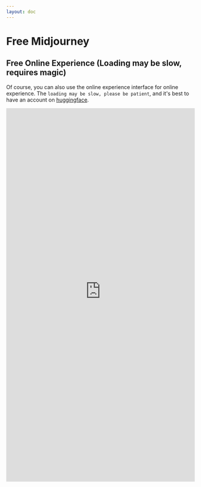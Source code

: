 ```yaml
---
layout: doc
---
```


# Free Midjourney

## Free Online Experience (Loading may be slow, requires magic)

Of course, you can also use the online experience interface for online experience. The `loading may be slow, please be patient`, and it's best to have an account on [huggingface](https://huggingface.co/). 

<iframe
	src="https://mukaist-midjourney.hf.space"
	frameborder="0"
	width="100%"
	height="1000"
></iframe>